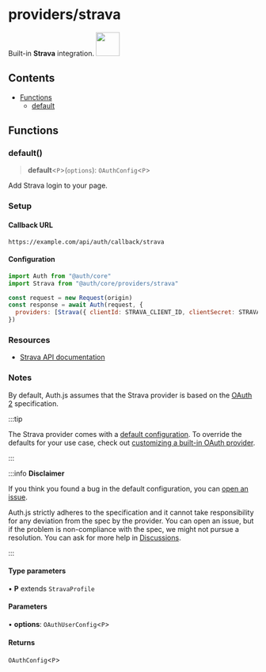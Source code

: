 # providers/strava

<div style={{backgroundColor: "#000", display: "flex", justifyContent: "space-between", color: "#fff", padding: 16}}>
<span>Built-in <b>Strava</b> integration.</span>
<a href="https://www.strava.com/">
  <img style={{display: "block"}} src="https://authjs.dev/img/providers/strava.svg" height="48" />
</a>
</div>

## Contents

- [Functions](strava.md#functions)
    - [default](strava.md#default)

## Functions

### default()

> **default**\<`P`\>(`options`): `OAuthConfig`\<`P`\>

Add Strava login to your page.

### Setup

#### Callback URL
```
https://example.com/api/auth/callback/strava
```

#### Configuration
```js
import Auth from "@auth/core"
import Strava from "@auth/core/providers/strava"

const request = new Request(origin)
const response = await Auth(request, {
  providers: [Strava({ clientId: STRAVA_CLIENT_ID, clientSecret: STRAVA_CLIENT_SECRET })],
})
```

### Resources

- [Strava API documentation](http://developers.strava.com/docs/reference/)

### Notes

By default, Auth.js assumes that the Strava provider is
based on the [OAuth 2](https://www.rfc-editor.org/rfc/rfc6749.html) specification.

:::tip

The Strava provider comes with a [default configuration](https://github.com/nextauthjs/next-auth/blob/main/packages/core/src/providers/strava.ts).
To override the defaults for your use case, check out [customizing a built-in OAuth provider](https://authjs.dev/guides/providers/custom-provider#override-default-options).

:::

:::info **Disclaimer**

If you think you found a bug in the default configuration, you can [open an issue](https://authjs.dev/new/provider-issue).

Auth.js strictly adheres to the specification and it cannot take responsibility for any deviation from
the spec by the provider. You can open an issue, but if the problem is non-compliance with the spec,
we might not pursue a resolution. You can ask for more help in [Discussions](https://authjs.dev/new/github-discussions).

:::

#### Type parameters

• **P** extends `StravaProfile`

#### Parameters

• **options**: `OAuthUserConfig`\<`P`\>

#### Returns

`OAuthConfig`\<`P`\>
